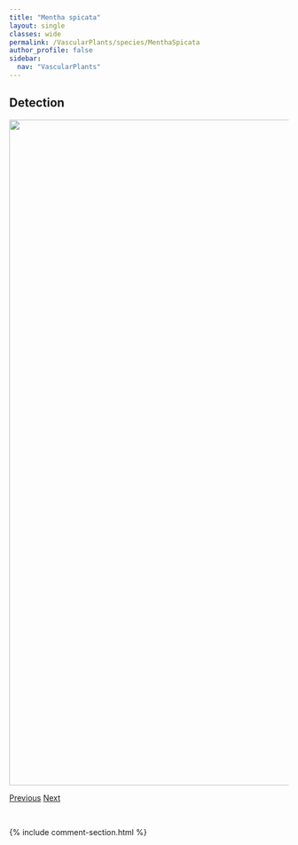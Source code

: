 ```yaml
---
title: "Mentha spicata"
layout: single
classes: wide
permalink: /VascularPlants/species/MenthaSpicata
author_profile: false
sidebar:
  nav: "VascularPlants"
---
```


<h2>Detection</h2>

<a href="https://drive.google.com/uc?export=view&id=1OLsGxr0wFa1GLutvyAniii3z8r5u1ymG">
<img src="https://drive.google.com/uc?export=view&id=1OLsGxr0wFa1GLutvyAniii3z8r5u1ymG" height = "1200" width = "800">
</a>


<a href="/DevelopmentWebsite/VascularPlants/species/MenthaCanadensis" class="pagination--pager" title="Mentha canadensis">Previous</a> <a href="/DevelopmentWebsite/VascularPlants/species/MenyanthesTrifoliata" class="pagination--pager" title="Menyanthes trifoliata">Next</a>

<p>&nbsp;</p>

{% include comment-section.html %}
